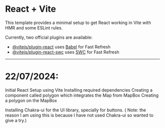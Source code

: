 # React + Vite

This template provides a minimal setup to get React working in Vite with HMR and some ESLint rules.

Currently, two official plugins are available:

- [@vitejs/plugin-react](https://github.com/vitejs/vite-plugin-react/blob/main/packages/plugin-react/README.md) uses [Babel](https://babeljs.io/) for Fast Refresh
- [@vitejs/plugin-react-swc](https://github.com/vitejs/vite-plugin-react-swc) uses [SWC](https://swc.rs/) for Fast Refresh




----
# 22/07/2024:
Initial React Setup using Vite
Installing required dependencies
Creating a component called polygon which integrates the Map from MapBox
Creating a polygon on the MapBox

Installing Chakra-ui for the UI library, specially for buttons. ( Note: the reason I am using this is because I have not used Chakra-ui so wanted to give a try.)





